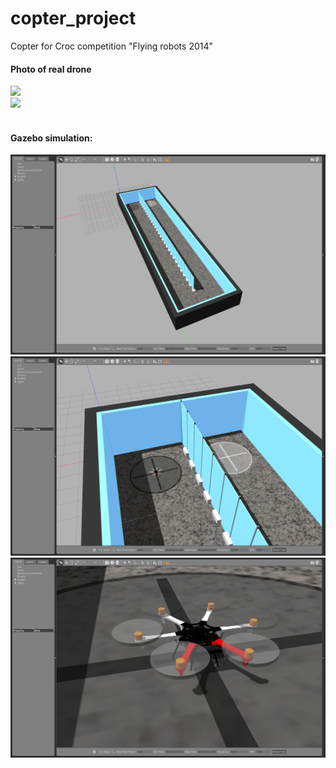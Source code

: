 # copter_project
Copter for Croc competition "Flying robots 2014"

#### Photo of real drone

<div style="text-align: left;"><img src="imgs/IMG_3951.JPG" width="600"></div>
<div style="text-align: left;"><img src="imgs/IMG_3963.JPG" width="600"></div><br>

#### Gazebo simulation:

<div style="text-align: left;"><img src="imgs/1.png" width="600"></div>
<div style="text-align: left;"><img src="imgs/2.png" width="600"></div>
<div style="text-align: left;"><img src="imgs/3.png" width="600"></div><br>
